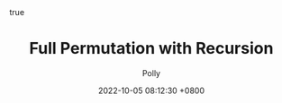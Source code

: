 ---
title: Full Permutation with Recursion
date: 2022-10-05 08:12:30 +0800
categories: [TechNotes, Advanced Python]
tags: [algorithm]
author: Polly
math: true
mermaid: true
---